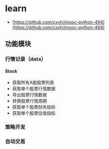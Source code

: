 # learn
- [https://github.com/cxvh/imooc-python-494](https://github.com/cxvh/imooc-python-494)

## 功能模块

### 行情记录（data）

#### Stock
- 获取所有A股股票列表
- 获取单个股票行情数据
- 导出股票行情数据
- 转换股票行情周期
- 获取单个股票财务指标
- 获取单个股票估值指标

### 策略开发

### 自动交易


